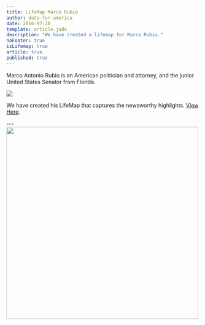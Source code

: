 ```yaml
---
title: LifeMap Marco Rubio
author: data-for-america
date: 2016-07-20
template: article.jade
description: "We have created a lifemap for Marco Rubio."
noFooter: true
isLifemap: true
article: true
published: true
---
```


<p>
  Marco Antonio Rubio is an American politician and attorney, and the junior United States Senator from Florida.
</p>
<p>
<img class="ui medium image" style="margin: 0 auto;" src="http://lifemap.io/img/marcorubio.gif" />
</p>
<p>
   We have created his LifeMap that captures the newsworthy highlights. <a href="http://lifemap.io/marcorubio/" target="_blank">View Here</a>.
</p>
---
<a href="http://lifemap.io/marcorubio/" target="_blank">
<img class="ui medium image" style="width:500px; margin: 0 auto;" src="/img/lifemap/marcorubio.jpg" />
</a>
